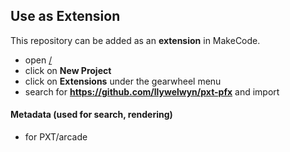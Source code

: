 ## Use as Extension

This repository can be added as an **extension** in MakeCode.

* open [/](/)
* click on **New Project**
* click on **Extensions** under the gearwheel menu
* search for **https://github.com/llywelwyn/pxt-pfx** and import

#### Metadata (used for search, rendering)

* for PXT/arcade

